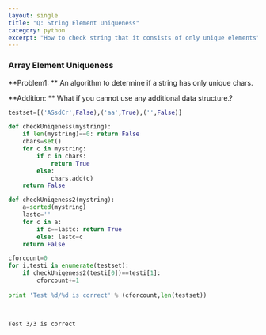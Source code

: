 ```yaml
---
layout: single
title: "Q: String Element Uniqueness"
category: python
excerpt: "How to check string that it consists of only unique elements"
---
```


### Array Element Uniqueness

**Problem1: ** An algorithm to determine if a string has only unique chars. 

**Addition: ** What if you cannot use any additional data structure.?


```python
testset=[('ASsdCr',False),('aa',True),('',False)]

def checkUniqeness(mystring):
    if len(mystring)==0: return False
    chars=set()
    for c in mystring:
        if c in chars: 
            return True
        else: 
            chars.add(c)
    return False

def checkUniqeness2(mystring):
    a=sorted(mystring)
    lastc=''
    for c in a:
        if c==lastc: return True
        else: lastc=c
    return False

cforcount=0           
for i,testi in enumerate(testset):
    if checkUniqeness2(testi[0])==testi[1]: 
        cforcount+=1
        
print 'Test %d/%d is correct' % (cforcount,len(testset))

        
```

    Test 3/3 is correct

